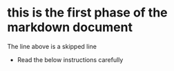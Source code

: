# this is the first phase of the markdown document
 The line above is a skipped line
  * Read the below instructions carefully 
